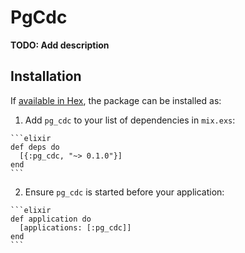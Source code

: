 # PgCdc

**TODO: Add description**

## Installation

If [available in Hex](https://hex.pm/docs/publish), the package can be installed as:

  1. Add `pg_cdc` to your list of dependencies in `mix.exs`:

    ```elixir
    def deps do
      [{:pg_cdc, "~> 0.1.0"}]
    end
    ```

  2. Ensure `pg_cdc` is started before your application:

    ```elixir
    def application do
      [applications: [:pg_cdc]]
    end
    ```

